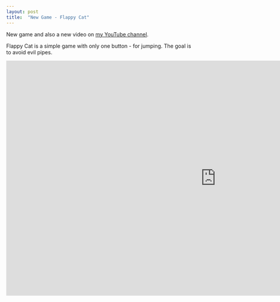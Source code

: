 ```yaml
---
layout: post
title:  "New Game - Flappy Cat"
---
```


New game and also a new video on [my YouTube channel](https://www.youtube.com/channel/UC7ztO7oZik3Vie3scA7E-aw?view_as=subscriber).

Flappy Cat is a simple game with only one button - for jumping. The goal is to avoid evil pipes.

<div class="iframe-container">
    <iframe width="1120" height="630" src="https://www.youtube.com/embed/QLNBws4VXZM" frameborder="0" allow="accelerometer; autoplay; encrypted-media; gyroscope; picture-in-picture" allowfullscreen></iframe>
</div>
